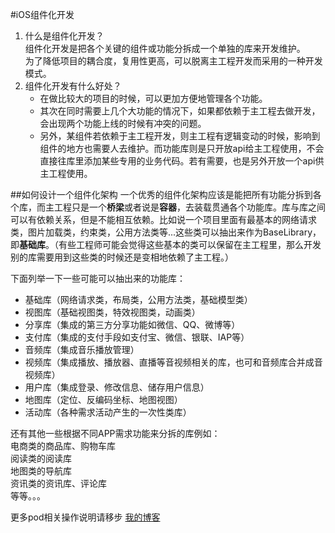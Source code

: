 #iOS组件化开发

1. 什么是组件化开发？  
组件化开发是把各个关键的组件或功能分拆成一个单独的库来开发维护。  
为了降低项目的耦合度，复用性更高，可以脱离主工程开发而采用的一种开发模式。
2. 组件化开发有什么好处？  
	- 在做比较大的项目的时候，可以更加方便地管理各个功能。  
	- 其次在同时需要上几个大功能的情况下，如果都依赖于主工程去做开发，会出现两个功能上线的时候有冲突的问题。
	- 另外，某组件若依赖于主工程开发，则主工程有逻辑变动的时候，影响到组件的地方也需要人去维护。而功能库则是只开放api给主工程使用，不会直接往库里添加某些专用的业务代码。若有需要，也是另外开放一个api供主工程使用。

##如何设计一个组件化架构
一个优秀的组件化架构应该是能把所有功能分拆到各个库，而主工程只是一个**桥梁**或者说是**容器**，去装载贯通各个功能库。库与库之间可以有依赖关系，但是不能相互依赖。比如说一个项目里面有最基本的网络请求类，图片加载类，约束类，公用方法类等...这些类可以抽出来作为BaseLibrary，即**基础库**。（有些工程师可能会觉得这些基本的类可以保留在主工程里，那么开发别的库需要用到这些类的时候还是变相地依赖了主工程。）  

下面列举一下一些可能可以抽出来的功能库：

 - 基础库（网络请求类，布局类，公用方法类，基础模型类）
 - 视图库（基础视图类，特效视图类，动画类）
 - 分享库（集成的第三方分享功能如微信、QQ、微博等）
 - 支付库（集成的支付手段如支付宝、微信、银联、IAP等）
 - 音频库（集成音乐播放管理）
 - 视频库（集成播放、播放器、直播等音视频相关的库，也可和音频库合并成音视频库）
 - 用户库（集成登录、修改信息、储存用户信息）
 - 地图库（定位、反编码坐标、地图视图）
 - 活动库（各种需求活动产生的一次性类库）  
 
 
 还有其他一些根据不同APP需求功能来分拆的库例如：  
 电商类的商品库、购物车库  
 阅读类的阅读库  
 地图类的导航库  
 资讯类的资讯库、评论库  
 等等。。。

更多pod相关操作说明请移步
<a href=''>我的博客</a>
